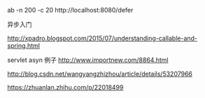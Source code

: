 

ab -n 200 -c 20  http://localhost:8080/defer


异步入门

http://xpadro.blogspot.com/2015/07/understanding-callable-and-spring.html


servlet asyn 例子
http://www.importnew.com/8864.html

http://blog.csdn.net/wangyangzhizhou/article/details/53207966

https://zhuanlan.zhihu.com/p/22018499